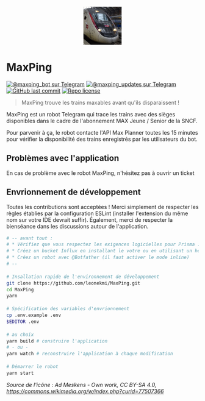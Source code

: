 <p align="center">
  <img src="logo.jpg" width="100">
</p>

# MaxPing

[![@maxping_bot sur Telegram](https://img.shields.io/badge/Telegram-%40maxping__bot-2AABEE?logo=telegram)](https://t.me/maxping_bot)
[![@maxping_updates sur Telegram](https://img.shields.io/badge/Mises%20à%20jour-%40maxping__updates-2AABEE?logo=telegram)](https://t.me/maxping_updates)
[![GitHub last commit](https://img.shields.io/github/last-commit/leonekmi/MaxPing)](https://github.com/leonekmi/MaxPing/commits/main)
[![Repo license](https://img.shields.io/github/license/leonekmi/MaxPing)](https://github.com/leonekmi/MaxPing/blob/main/LICENSE)

> MaxPing trouve les trains maxables avant qu'ils disparaissent !

MaxPing est un robot Telegram qui trace les trains avec des sièges disponibles dans le cadre de l'abonnement MAX Jeune / Senior de la SNCF.

Pour parvenir à ça, le robot contacte l'API Max Planner toutes les 15 minutes pour vérifier la disponibilité des trains enregistrés par les utilisateurs du bot.

## Problèmes avec l'application

En cas de problème avec le robot MaxPing, n'hésitez pas à ouvrir un ticket

## Envrionnement de développement

Toutes les contributions sont acceptées ! Merci simplement de respecter les règles établies par la configuration ESLint (installer l'extension du même nom sur votre IDE devrait suffir). Également, merci de respecter la bienséance dans les discussions autour de l'application.

```sh
# -- avant tout :
# * Vérifiez que vous respectez les exigences logicielles pour Prisma : https://www.prisma.io/docs/reference/system-requirements
# * Créez un bucket Influx en installant le votre ou en utilisant un hébergé (https://www.influxdata.com/)
# * Créez un robot avec @Botfather (il faut activer le mode inline)
# --

# Insallation rapide de l'environnement de développement
git clone https://github.com/leonekmi/MaxPing.git
cd MaxPing
yarn

# Spécification des variables d'envrionnement
cp .env.example .env
$EDITOR .env

# au choix
yarn build # construire l'application
# - ou -
yarn watch # reconstruire l'application à chaque modification

# Démarrer le robot
yarn start
```

_Source de l'icône : Ad Meskens - Own work, CC BY-SA 4.0, https://commons.wikimedia.org/w/index.php?curid=77507366_
